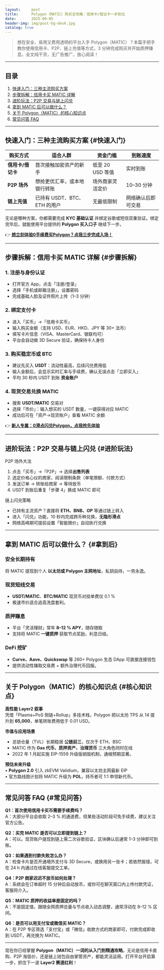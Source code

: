 ```yaml
---
layout:     post
title:      Polygon（MATIC）购买全攻略：信用卡/借记卡一步到位
date:       2025-09-05
header-img: img/post-bg-desk.jpg
catalog: true
---
```


> 想在安全、易用又费用透明的平台入手 Polygon（MATIC）？本篇手把手教你使用信用卡、P2P、链上充值等方式，3 分钟完成购买并开始质押赚息。全文纯干货，无广告推广，放心阅读！

---

## 目录
1. [快速入门：三种主流购买方案](#快速入门)  
2. [步骤拆解：信用卡买 MATIC 详解](#步骤拆解)  
3. [进阶玩法：P2P 交易与链上闪兑](#进阶玩法)  
4. [拿到 MATIC 后可以做什么？](#拿到后)  
5. [关于 Polygon（MATIC）的核心知识点](#核心知识点)  
6. [常见问答 FAQ](#常见问答)  

---

## 快速入门：三种主流购买方案 {#快速入门}

| 购买方式 | 适合人群 | 资金门槛 | 到账速度 |
| --- | --- | --- | --- |
| **信用卡/借记卡** | 首次接触加密资产的新手 | 低至 20 USD 等值 | 实时到账 |
| **P2P 场外** | 想抢更优汇率，或本地银行转账 | 场外商家灵活定价 | 10–30 分钟 |
| **链上充值** | 已持有 USDT、BTC、ETH 的用户 | 无最低限制 | 网络确认后即可交易 |

无论是哪种方案，你都需要完成 **KYC 基础认证** 并绑定谷歌或短信双重验证。绑定完毕后，就能使用平台提供的 **Polygon 买入口子** 继续下一步。

👉 [**想立刻体验0手续费买Polygon？点我三步完成入场！**](https://okxdog.com/)

---

## 步骤拆解：信用卡买 MATIC 详解 {#步骤拆解}

### 1. 注册与身份认证
- 打开官方 App，点击「注册/登录」  
- 选择「手机或邮箱注册」，设置密码  
- 完成基础人脸及证件照片上传（1–3 分钟）

### 2. 绑定支付卡
- 进入「买币」→「信用卡买币」  
- 输入购买金额（支持 USD、EUR、HKD、JPY 等 30+ 法币）  
- 填写卡片信息（VISA、MasterCard、银联均可）  
- 平台会自动做 3D Secure 验证，确保持卡人身份

### 3. 购买稳定币或 BTC
- 建议先买入 **USDT**：流动性最高，后续闪兑费用低  
- 输入金额后，会显示实时汇率与手续费，确认无误点击「立即买入」  
- 平均 30 秒内 USDT 到账 **资金账户**

### 4. 现货交易兑换 MATIC
- 搜索 **USDT/MATIC** 交易对  
- 选择「市价」：输入想买的 USDT 数量，一键获得对应 MATIC  
- 成功后可在「资产→现货账户」查看 MATIC 余额

👉 [**新人专属：0滑点闪兑Polygon，点我抢先体验**](https://okxdog.com/)

---

## 进阶玩法：P2P 交易与链上闪兑 {#进阶玩法}

P2P 场外大法  
1. 点击「买币」→「P2P」→ 选择**出售列表**  
2. 选定价格心仪的商家，阅读限制条款（单笔限额、付款方式）  
3. 发送订单 → 转账给商家 → 等待放币  
4. USDT 到账后重复「步骤 4」换成 MATIC 即可

链上闪兑策略  
- 已持有主流资产？直接将 **ETH、BNB、OP** 等通过链上转入  
- 进入「闪兑」功能，10 秒内完成跨币种兑换，**无隐形滑点**  
- 网络高峰期可提前设置「智能限价」自动执行兑换

---

## 拿到 MATIC 后可以做什么？ {#拿到后}

### 安全长期持有
将 MATIC 提现到个人 **以太坊或 Polygon 主网地址**，私钥自持，一劳永逸。

### 现货短线交易
- **USDT/MATIC**、**BTC/MATIC** 现货币对挂单费仅 0.1 %  
- 极速市价适合追高洗盘套利。

### 质押赚息
- 平台「灵活理财」常年 **8–12 % APY**，随存随取  
- 支持将 MATIC **一键质押** 获取节点奖励，利息日结。

### DeFi 挖矿
- **Curve、Aave、Quickswap** 等 260+  Polygon 生态 DApp 可直接连接钱包  
- 提供流动性赚取交易费 + 额外治理代币回报。

---

## 关于 Polygon（MATIC）的核心知识点 {#核心知识点}

**高性能 Layer2 叙事**  
凭借「Plasma+PoS 侧链+Rollup」多技术栈，Polygon 把以太坊 TPS 从 14 提升到 **65,000**，单笔转账费用低于 0.01 USD。

**市值与应用场景**  
- 总锁仓量（TVL）长期稳居 **公链前三**，仅次于 ETH、BSC  
- MATIC 作为 **Gas 代币、质押资产、治理货币** 三大角色同时在线  
- 2022 年 1 月起实施 EIP-1559 升级版销毁机制，通缩预期显著。

**预估未来升级**  
• **Polygon 2.0** 引入 zkEVM Validium，兼容以太坊主网最新 EIP  
• 官方路线图计划将 MATIC 升级为 **POL**，持币者可 1:1 申领新代币。

---

## 常见问答 FAQ {#常见问答}

**Q1：首次使用信用卡买币需要手续费吗？**  
A：大部分平台会收取 2–3 % 的通道费，但某些活动阶段可免手续费，建议关注官方公告。

**Q2：买完 MATIC 是否可以立即提到链上？**  
A：可以。现货账户提现到链上需二次谷歌验证，区块确认后通常 1–3 分钟即可到账。

**Q3：如果遇到付款失败怎么办？**  
A：检查卡片是否开通境外支付与 3D Secure，或换用另一张卡；若依然报错，可在 24 h 内通过在线客服提交工单。

**Q4：P2P 商家迟迟不放币如何处理？**  
A：系统会在订单超时 15 分钟后自动放币，或你可在聊天窗口内上传付款凭证，客服将介入。

**Q5：MATIC 质押的收益率是固定的吗？**  
A：不是固定值，跟随全网质押总量与节点收入动态调整，通常浮动在 8–12 % 区间。

**Q6：是否可以用支付宝或微信买 MATIC？**  
A：在 P2P 专区筛选「支付宝」或「微信」收款方式的商家即可，付款完成即收到 USDT，再兑换为 MATIC。

---

现在你已经掌握 **Polygon（MATIC）一词的从入门到精通攻略**。无论是信用卡直购、P2P 淘低价，还是链上钱包自由掌管资产，都能灵活运用。打开平台开启第一步，抓住下一波 **Layer2 赛道红利**！